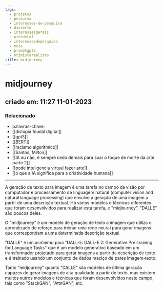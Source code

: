 ```yaml
---
tags:
  - projetos
  - pesquisa
  - interesses-de-pesquisa
  - disserte
  - interessesgerais
  - wiredetal
  - interessesdepesquisa
  - meta
  - promptgpt3
  - otimistarealista
title: midjourney
---
```


# midjourney

## criado em: 11:27 11-01-2023

### Relacionado

- palavras-chave:    
- [[distopia feudal digital]]
- [[gpt3]]
- [[BERT]]
- [[racismo algorítmico]]
- [[Santos, Milton]]
- [[IA ou não, é sempre cedo demais para soar o toque de morte da arte parte 2]]
- [[pode inteligencia virtual fazer arte]]
- [[o que a IA significa para a criatividade humana]]
---

A geração de texto para imagem é uma tarefa no campo da visão por computador e processamento de linguagem natural (computer vision and natural language processing) que envolve a geração de uma imagem a partir de uma descrição textual. Há vários modelos e técnicas diferentes que foram desenvolvidos para realizar esta tarefa, e "midjourney", "DALLE" são poucos deles.

O "midjourney" é um modelo de geração de texto a imagem que utiliza o aprendizado de reforço para treinar uma rede neural para gerar imagens que correspondam a uma determinada descrição textual.

"DALLE" é um acrônimo para "DALL-E: DALL-E 2: Generative Pre-training for Language Tasks" que é um modelo generativo baseado em um transformador projetado para gerar imagens a partir da descrição de texto e é treinado usando um conjunto de dados maciço de pares imagem-texto.

Tanto "midjourney" quanto "DALLE" são modelos de última geração capazes de gerar imagens de alta qualidade a partir de texto, mas existem muitos outros modelos e técnicas que foram desenvolvidos neste campo, tais como "StackGAN", "AttnGAN", etc.
